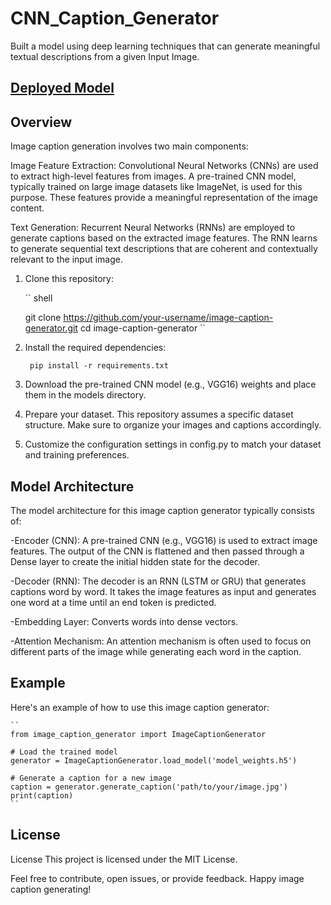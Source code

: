 # CNN_Caption_Generator
Built a model using deep learning techniques that can generate meaningful textual descriptions from a given Input Image.

## [Deployed Model](https://anj47-cnn-caption-generator.hf.space/)

## Overview
Image caption generation involves two main components:

Image Feature Extraction: Convolutional Neural Networks (CNNs) are used to extract high-level features from images. A pre-trained CNN model, typically trained on large image datasets like ImageNet, is used for this purpose. These features provide a meaningful representation of the image content.

Text Generation: Recurrent Neural Networks (RNNs) are employed to generate captions based on the extracted image features. The RNN learns to generate sequential text descriptions that are coherent and contextually relevant to the input image. 


1. Clone this repository:

	`` shell

	git clone https://github.com/your-username/image-caption-generator.git
	cd image-caption-generator
	``

2. Install the required dependencies:

	`` 
	pip install -r requirements.txt ``


3. Download the pre-trained CNN model (e.g., VGG16) weights and place them in the models directory.


4. Prepare your dataset. This repository assumes a specific dataset structure. Make sure to organize your images and captions accordingly.


5. Customize the configuration settings in config.py to match your dataset and training preferences.


## Model Architecture

The model architecture for this image caption generator typically consists of:

-Encoder (CNN): A pre-trained CNN (e.g., VGG16) is used to extract image features. The output of the CNN is flattened and then passed through a Dense layer to create the initial hidden state for the decoder.

-Decoder (RNN): The decoder is an RNN (LSTM or GRU) that generates captions word by word. It takes the image features as input and generates one word at a time until an end token is predicted.

-Embedding Layer: Converts words into dense vectors.

-Attention Mechanism: An attention mechanism is often used to focus on different parts of the image while generating each word in the caption.

## Example 

Here's an example of how to use this image caption generator:

	``
	from image_caption_generator import ImageCaptionGenerator

	# Load the trained model
	generator = ImageCaptionGenerator.load_model('model_weights.h5')

	# Generate a caption for a new image
	caption = generator.generate_caption('path/to/your/image.jpg')
	print(caption)
	``


## License

License
This project is licensed under the MIT License.

Feel free to contribute, open issues, or provide feedback. Happy image caption generating!







